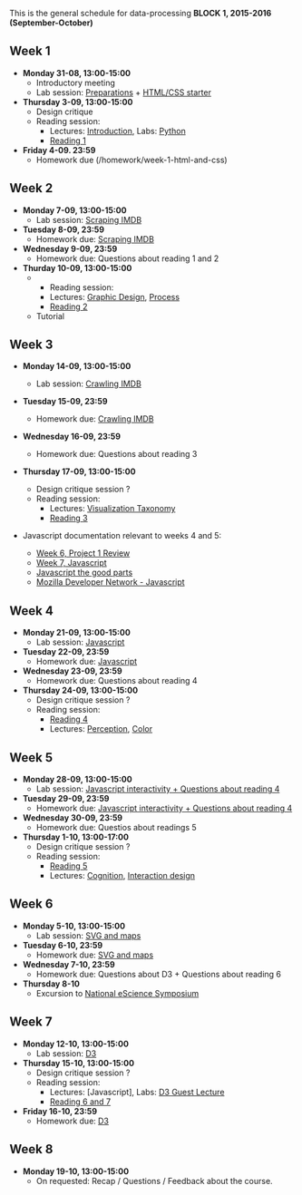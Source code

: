 This is the general schedule for data-processing **BLOCK 1, 2015-2016 (September-October)**

## Week 1

* **Monday 31-08, 13:00-15:00** 
   * Introductory meeting
   * Lab session: [Preparations](/homework/preparations) + [HTML/CSS starter](/homework/week-1-html-and-css)
* **Thursday 3-09, 13:00-15:00** 
   * Design critique  
   * Reading session:
      * Lectures: [Introduction](/lectures/introduction), Labs: [Python](/labs/python) 
      * [Reading 1](/readings/reading-1)
* **Friday 4-09. 23:59**
   * Homework due (/homework/week-1-html-and-css)
   
## Week 2

* **Monday 7-09, 13:00-15:00** 
   * Lab session: [Scraping IMDB](/homework/week-2-scraping)
* **Tuesday 8-09, 23:59** 
   * Homework due: [Scraping IMDB](/homework/week-2-scraping)
* **Wednesday 9-09, 23:59**
   * Homework due: Questions about reading 1 and 2
* **Thurday 10-09, 13:00-15:00**
   * * Reading session: 
      * Lectures: [Graphic Design](/lectures/graphic-design), [Process](/lectures/process)
      * [Reading 2](/readings/reading-2)
   * Tutorial

## Week 3
* **Monday 14-09, 13:00-15:00**
   * Lab session: [Crawling IMDB](/homework/week-3-crawling)
* **Tuesday 15-09, 23:59**
   * Homework due: [Crawling IMDB](/homework/week-3-crawling)
* **Wednesday 16-09, 23:59**
   * Homework due: Questions about reading 3
* **Thursday 17-09, 13:00-15:00**
   * Design critique session ?
   * Reading session:
      * Lectures: [Visualization Taxonomy](/lectures/visual-taxanomy)
      * [Reading 3](/readings/reading-3)

* Javascript documentation relevant to weeks 4 and 5:
   * [Week 6, Project 1 Review](/lectures/week-6#project-1-review)
   * [Week 7, Javascript](/lectures/week-7#javascript)
   * [Javascript the good parts](http://www.livestream.com/etsy/video?clipId=pla_1463e546-47ed-4a93-b59a-bd52b236e8b8)
   * [Mozilla Developer Network - Javascript](https://developer.mozilla.org/nl/docs/Web/JavaScript)

## Week 4
* **Monday 21-09, 13:00-15:00**
   * Lab session: [Javascript](/homework/week-4-javascript)
* **Tuesday 22-09, 23:59**
   * Homework due: [Javascript](/homework/week-4-javascript)
* **Wednesday 23-09, 23:59**
   * Homework due: Questions about reading 4
* **Thursday 24-09, 13:00-15:00**
   * Design critique session ?
   * Reading session:
      * [Reading 4](/readings/reading-4)
      * Lectures: [Perception](/lectures/perception), [Color](/lectures/color)

## Week 5
* **Monday 28-09, 13:00-15:00**
   * Lab session: [Javascript interactivity + Questions about reading 4](/homework/week-5-interactivity)
* **Tuesday 29-09, 23:59**
   * Homework due: [Javascript interactivity + Questions about reading 4](/homework/week-5-interactivity)
* **Wednesday 30-09, 23:59**
   * Homework due: Questios about readings 5
* **Thursday 1-10, 13:00-17:00**
   * Design critique session ?
   * Reading session:
      * [Reading 5](/readings/reading-5)
      * Lectures: [Cognition](/lectures/cognition), [Interaction design](/lectures/interaction)

## Week 6
* **Monday 5-10, 13:00-15:00**
   * Lab session: [SVG and maps](/homework/week-6-svg-and-maps)
* **Tuesday 6-10, 23:59**
   * Homework due: [SVG and maps](/homework/week-6-svg-and-maps)
* **Wednesday 7-10, 23:59**
   * Homework due: Questions about D3 + Questions about reading 6
* **Thursday 8-10**
   * Excursion to [National eScience Symposium](https://www.esciencecenter.nl/?/symposium/)
   

## Week 7
* **Monday 12-10, 13:00-15:00**
   * Lab session: [D3](/homework/week-7-svg-and-d3)
* **Thursday 15-10, 13:00-15:00**
   * Design critique session ?
   * Reading session:
      * Lectures: [Javascript], Labs: [D3 Guest Lecture](/labs/d3-guest-lecture)
      * [Reading 6 and 7](/readings/reading-6)
* **Friday 16-10, 23:59**
   * Homework due: [D3](/homework/week-7-svg-and-d3)

## Week 8
* **Monday 19-10, 13:00-15:00**
   * On requested: Recap / Questions / Feedback about the course.

